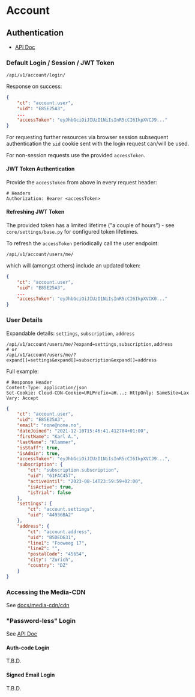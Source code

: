 # Account

## Authentication

 - [API Doc](https://next.openbroadcast.ch/api/v1/schema/redoc/#tag/authentication)

### Default Login / Session / JWT Token

```
/api/v1/account/login/
```

Response on success:

```json
{
    "ct": "account.user",
    "uid": "E85E25A3",
    ...
    "accessToken": "eyJhbGciOiJIUzI1NiIsInR5cCI6IkpXVCJ9..."
}
```

For requesting further resources via browser session subsequent authentication the `sid` cookie sent with the 
login request can/will be used.

For non-session requests use the provided `accessToken`.

#### JWT Token Authentication

Provide the `accessToken` from above in every request header:

```
# Headers
Authorization: Bearer <accessToken>
```


#### Refreshing JWT Token

The provided token has a limited lifetime ("a couple of hours") - see `core/settings/base.py` for configured token 
lifetimes.

To refresh the `accessToken` periodically call the user endpoint:

```
/api/v1/account/users/me/
```

which will (amongst others) include an updated token:

```json
{
    "ct": "account.user",
    "uid": "E85E25A3",
    ...
    "accessToken": "eyJhbGciOiJIUzI1NiIsInR5cCI6IkpXVCK0..."
}
```

### User Details

Expandable details: `settings`, `subscription`, `address`

```
/api/v1/account/users/me/?expand=settings,subscription,address
# or
/api/v1/account/users/me/?expand[]=settings&expand[]=subscription&expand[]=address
```

Full example:

```
# Response Header
Content-Type: application/json
Set-Cookie: Cloud-CDN-Cookie=URLPrefix=aH...; HttpOnly: SameSite=Lax
Vary: Accept
```
```json
{
    "ct": "account.user",
    "uid": "E85E25A3",
    "email": "none@none.no",
    "dateJoined": "2021-12-10T15:46:41.412704+01:00",
    "firstName": "Karl A.",
    "lastName": "Klammer",
    "isStaff": true,
    "isAdmin": true,
    "accessToken": "eyJhbGciOiJIUzI1NiIsInR5cCI6IkpXVCJ9...",
    "subscription": {
        "ct": "subscription.subscription",
        "uid": "61FAC457",
        "activeUntil": "2023-08-14T23:59:59+02:00",
        "isActive": true,
        "isTrial": false
    },
    "settings": {
        "ct": "account.settings",
        "uid": "44936BA2"
    },
    "address": {
        "ct": "account.address",
        "uid": "B5DED631",
        "line1": "Fooweeg 17",
        "line2": "",
        "postalCode": "45654",
        "city": "Zurich",
        "country": "DZ"
    }
}
```

### Accessing the Media-CDN

See [docs/media-cdn/cdn](../media-cdn/cdn.md)


### "Password-less" Login

See [API Doc](https://next.openbroadcast.ch/api/v1/schema/redoc/#tag/authentication)

#### Auth-code Login

T.B.D.

#### Signed Email Login

T.B.D.